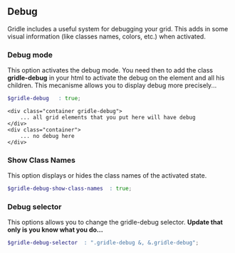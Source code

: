 Debug
----------------

Gridle includes a useful system for debugging your grid. This adds in some visual information (like classes names, colors, etc.) when activated.


### Debug mode

This option activates the debug mode.
You need then to add the class **gridle-debug** in your html to activate the debug on the element and all his children. This mecanisme allows you to display debug more precisely...

```scss
$gridle-debug 	: true;
```

```markup
<div class="container gridle-debug">
	... all grid elements that you put here will have debug
</div>
<div class="container">
	... no debug here
</div>
```


### Show Class Names

This option displays or hides the class names of the activated state.

```scss
$gridle-debug-show-class-names 	: true;
```


### Debug selector

This options allows you to change the gridle-debug selector. **Update that only is you know what you do...**

```scss
$gridle-debug-selector 	: ".gridle-debug &, &.gridle-debug";
```